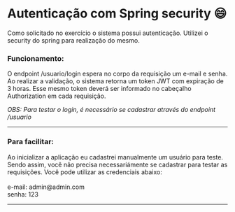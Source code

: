 # Autenticação com Spring security 😄 

Como solicitado no exercício o sistema possui autenticação. Utilizei o security do spring para realização do mesmo.

<h3>Funcionamento:</h3> O endpoint /usuario/login espera no corpo da requisição um e-mail e senha. Ao realizar a validação, o sistema retorna um token JWT com expiração de 3 horas. Esse mesmo token deverá ser informado no cabeçalho Authorization em cada requisição.

<i>OBS: Para testar o login, é necessário se cadastrar através do endpoint /usuario </i>

---
<h3>Para facilitar:</h3> Ao inicializar a aplicação eu cadastrei manualmente um usuário para teste. Sendo assim, você não precisa necessariámente se cadastrar para testar as requisições. Você pode utilizar as credenciais abaixo: <br><br>
e-mail: admin@admin.com <br>
senha: 123

---